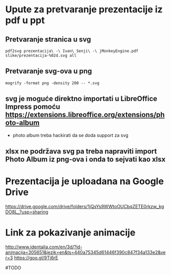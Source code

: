 # Upute za pretvaranje prezentacije iz pdf u ppt

## Pretvaranje stranica u svg
```
pdf2svg prezentacija\ -\ Ivan\ Senji\ -\ jMonkeyEngine.pdf slike/prezentacija-%02d.svg all
```

## Pretvaranje svg-ova u png
```
mogrify -format png -density 200 -- *.svg
```

## svg je moguće direktno importati u LibreOffice Impress pomoću https://extensions.libreoffice.org/extensions/photo-album
* photo album treba hackirati da se doda support za svg

## xlsx ne podržava svg pa treba napraviti import Photo Album iz png-ova i onda to sejvati kao xlsx

# Prezentacija je uploadana na Google Drive
https://drive.google.com/drive/folders/1jQsYs9WWtoOUCbqZETE0rkzw_kgDO8L_?usp=sharing

# Link za pokazivanje animacije
http://www.identalia.com/en/3d/?id-animacija=305651&jezik=en&ts=440a75345d61446f390c847f34a133e2&ver=3
https://goo.gl/9Tj6rE


#TODO
